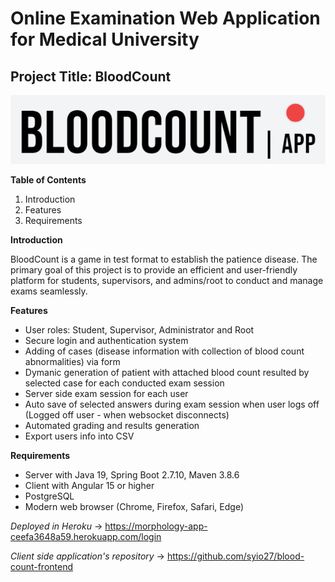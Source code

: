 #  Online Examination Web Application for Medical University
## Project Title: BloodCount
![alt text](https://github.com/syio27/blood-count-backend/blob/main/BClogo.png)

**Table of Contents**
1. Introduction
2. Features
3. Requirements

**Introduction**
  
  BloodCount is a game in test format to establish the patience disease. The primary goal of this project is to provide an efficient and user-friendly platform for students, supervisors, and admins/root to conduct and manage exams seamlessly.
  
**Features**
- User roles: Student, Supervisor, Administrator and Root
- Secure login and authentication system
- Adding of cases (disease information with collection of blood count abnormalities) via form
- Dymanic generation of patient with attached blood count resulted by selected case for each conducted exam session
- Server side exam session for each user
- Auto save of selected answers during exam session when user logs off (Logged off user - when websocket disconnects)
- Automated grading and results generation
- Export users info into CSV

**Requirements**
- Server with Java 19, Spring Boot 2.7.10, Maven 3.8.6
- Client with Angular 15 or higher
- PostgreSQL
- Modern web browser (Chrome, Firefox, Safari, Edge)

*Deployed in Heroku* -> https://morphology-app-ceefa3648a59.herokuapp.com/login

*Client side application's repository* -> https://github.com/syio27/blood-count-frontend
